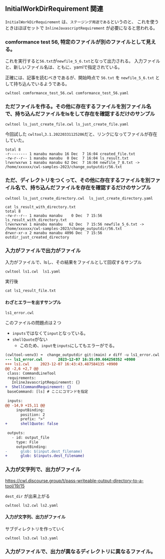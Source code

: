 ## InitialWorkDirRequirement 関連

`InitialWorkDirRequirement`
は、`ステージング用途である`というのと、
これを使うときはほぼセットで
`InlineJavascriptRequirement` が必要になると思われる。

### comformance test 56, 特定のファイルが別のファイルとして見える。

これを実行すると`56.txt`が`newfile_5_6.txt`となって出力される。
入力ファイルと、新しいファイル名は、ともに、yamlで指定されている。

正確には、記事を読むべきであるが、開始時点で `56.txt` を `newfile_5_6.txt` として持ち込んでいるようである。

```
cwltool comformance_test_56.cwl comformance_test_56.yaml
```

### ただファイルを作る。その他に存在するファイルを別ファイル名で、持ち込んだファイルをlsをして存在を確認するだけのサンプル

```
cwltool ls_just_create_file.cwl ls_just_create_file.yaml
```

今回試した `cwltool`,`3.1.20220331125206`だと、リンクになってファイルが存在していた。

```
total 8
-r-------- 1 manabu manabu 16 Dec  7 16:04 created_file.txt
-rw-r--r-- 1 manabu manabu  0 Dec  7 16:04 ls_result.txt
lrwxrwxrwx 1 manabu manabu 62 Dec  7 16:04 newfile_7_8.txt -> /home/xxxxxx/cwl-samples-2023/change_outputdir/56.txt
```

### ただ、ディレクトリをつくって、その他に存在するファイルを別ファイル名で、持ち込んだファイルを存在を確認するだけのサンプル

```
cwltool ls_just_create_directory.cwl  ls_just_create_directory.yaml
```

```
cat ls_result_with_directory.txt
total 8
-rw-r--r-- 1 manabu manabu    0 Dec  7 15:56 ls_result_with_directory.txt
lrwxrwxrwx 1 manabu manabu   62 Dec  7 15:56 newfile_5_6.txt -> /home/xxxxxx/cwl-samples-2023/change_outputdir/56.txt
drwxr-xr-x 2 manabu manabu 4096 Dec  7 15:56 outdir_just_created_directory
```

### 入力がファイルで出力がファイル

入力がファイルで、lsし、その結果をファイルとして回収するサンプル

```
cwltool ls1.cwl  ls1.yaml
```

実行後

```
cat ls1_result_file.txt
```


#### わざとエラーを出すサンプル

`ls1_error.cwl`

このファイルの問題点は２つ


- `inputs`ではなくて`input`となっている。
- `shellQuote`がない
  - このため、`input`を`inputs`にしてもエラーがでる。


```diff
(cwltool-venv3) ➜  change_outputdir git:(main) ✗ diff -u ls1_error.cwl ls1.cwl 
--- ls1_error.cwl       2023-12-07 16:35:09.664250352 +0900
+++ ls1.cwl     2023-12-07 16:43:43.487584135 +0900
@@ -2,6 +2,7 @@
 class: CommandLineTool
 requirements:
   InlineJavascriptRequirement: {}
+  ShellCommandRequirement: {}
 baseCommand: [ls] # ここにコマンドを指定
 
 inputs:
@@ -14,9 +15,11 @@
     inputBinding:
       position: 2
       prefix: ">"
+      shellQuote: false
 
 outputs:
   - id: output_file
     type: File
     outputBinding:
-      glob: $(input.dest_filename)
+      glob: $(inputs.dest_filename)
```

### 入力が文字列で、出力がファイル

https://cwl.discourse.group/t/pass-writeable-output-directory-to-a-tool/19/15

`dest_dir` が出来上がる

```
cwltool ls2.cwl ls2.yaml
```

#### 入力が文字列、出力がファイル

サブディレクトリを作っていく

```
cwltool ls3.cwl ls3.yaml
```

### 入力がファイルで、出力が異なるディレクトリに異なるファイル。